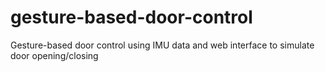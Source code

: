 # gesture-based-door-control
Gesture-based door control using IMU data and web interface to simulate door opening/closing
